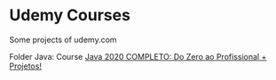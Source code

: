 # Udemy Courses
Some projects of udemy.com

Folder Java: Course [Java 2020 COMPLETO: Do Zero ao Profissional + Projetos!](https://www.udemy.com/course/fundamentos-de-programacao-com-java/)


